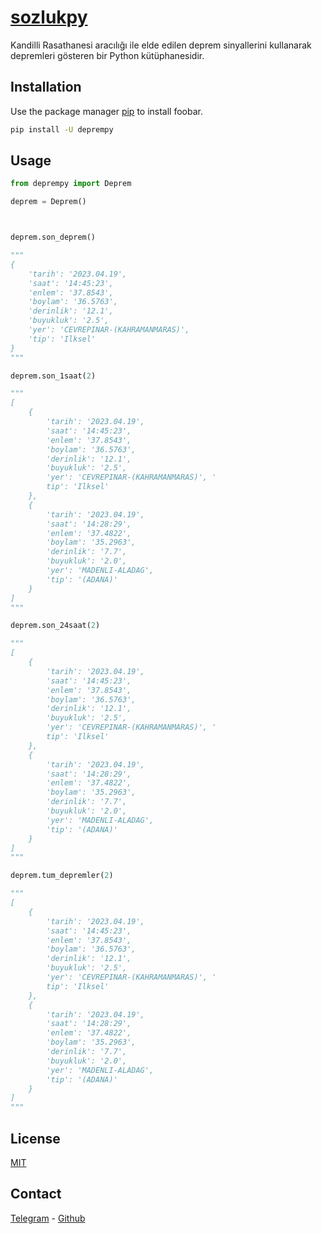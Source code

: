 # [sozlukpy](https://pypi.org/project/deprempy/)

Kandilli Rasathanesi aracılığı ile elde edilen deprem sinyallerini kullanarak depremleri gösteren bir Python kütüphanesidir.

## Installation

Use the package manager [pip](https://pip.pypa.io/en/stable/) to install foobar.

```bash
pip install -U deprempy
```

## Usage

```python
from deprempy import Deprem

deprem = Deprem()



deprem.son_deprem()

"""
{
    'tarih': '2023.04.19', 
    'saat': '14:45:23', 
    'enlem': '37.8543', 
    'boylam': '36.5763', 
    'derinlik': '12.1', 
    'buyukluk': '2.5', 
    'yer': 'CEVREPINAR-(KAHRAMANMARAS)', 
    'tip': 'Ilksel'
}
"""

deprem.son_1saat(2)

"""
[
    {
        'tarih': '2023.04.19', 
        'saat': '14:45:23', 
        'enlem': '37.8543', 
        'boylam': '36.5763', 
        'derinlik': '12.1', 
        'buyukluk': '2.5', 
        'yer': 'CEVREPINAR-(KAHRAMANMARAS)', '
        tip': 'Ilksel'
    }, 
    {
        'tarih': '2023.04.19', 
        'saat': '14:28:29', 
        'enlem': '37.4822', 
        'boylam': '35.2963', 
        'derinlik': '7.7', 
        'buyukluk': '2.0', 
        'yer': 'MADENLI-ALADAG', 
        'tip': '(ADANA)'
    }
]
"""

deprem.son_24saat(2)

"""
[
    {
        'tarih': '2023.04.19', 
        'saat': '14:45:23', 
        'enlem': '37.8543', 
        'boylam': '36.5763', 
        'derinlik': '12.1', 
        'buyukluk': '2.5', 
        'yer': 'CEVREPINAR-(KAHRAMANMARAS)', '
        tip': 'Ilksel'
    }, 
    {
        'tarih': '2023.04.19', 
        'saat': '14:28:29', 
        'enlem': '37.4822', 
        'boylam': '35.2963', 
        'derinlik': '7.7', 
        'buyukluk': '2.0', 
        'yer': 'MADENLI-ALADAG', 
        'tip': '(ADANA)'
    }
]
"""

deprem.tum_depremler(2)

"""
[
    {
        'tarih': '2023.04.19', 
        'saat': '14:45:23', 
        'enlem': '37.8543', 
        'boylam': '36.5763', 
        'derinlik': '12.1', 
        'buyukluk': '2.5', 
        'yer': 'CEVREPINAR-(KAHRAMANMARAS)', '
        tip': 'Ilksel'
    }, 
    {
        'tarih': '2023.04.19', 
        'saat': '14:28:29', 
        'enlem': '37.4822', 
        'boylam': '35.2963', 
        'derinlik': '7.7', 
        'buyukluk': '2.0', 
        'yer': 'MADENLI-ALADAG', 
        'tip': '(ADANA)'
    }
]
"""
```

## License

[MIT](https://choosealicense.com/licenses/mit/)

## Contact

[Telegram](https://t.me/ReWoxi) - [Github](https://github.com/Meinos10)
